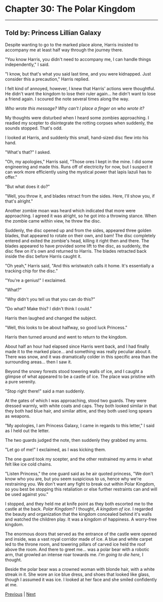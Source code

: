 # Chapter 30: The Polar Kingdom
---

## Told by: Princess Lillian Galaxy

Despite wanting to go to the marked place alone, Harris insisted to accompany me at least half way through the journey there.

"You know Harris, you didn't need to accompany me, I can handle things independently," I said.

"I know, but that's what you said last time, and you were kidnapped. Just consider this a precaution," Harris replied.

I felt kind of annoyed, however, I knew that Harris' actions were thoughtful. He didn't want the kingdom to lose their ruler again... he didn't want to lose a friend again. I scoured the note several times along the way.

*Who wrote this message? Why can't I place a finger on who wrote it?*

My thoughts were disturbed when I heard some zombies approaching. I readied my scepter to disintegrate the rotting corpses when suddenly, the sounds stopped. That's odd.

I looked at Harris, and suddenly this small, hand-sized disc flew into his hand.

"What's that?" I asked.

"Oh, my apologies," Harris said, "Those ores I kept in the mine. I did some engineering and made this. Runs off of electricity for now, but I suspect it can work more efficiently using the mystical power that lapis lazuli has to offer."

"But what does it do?"

"Well, you throw it, and blades retract from the sides. Here, I'll show you, if that's alright."

Another zombie moan was heard which indicated that more were approaching. I agreed it was alright, so he got into a throwing stance. When the zombie came within view, he threw the disc.

Suddenly, the disc opened up and from the sides, appeared three golden blades, that appeared to rotate on their own, and bam! The disc completely entered and exited the zombie's head, killing it right then and there. The blades appeared to have provided some lift to the disc, as suddenly, the disc flew on it's own and returned to Harris. The blades retracted back inside the disc before Harris caught it.

"Oh yeah," Harris said, "And this wristwatch calls it home. It's essentially a tracking chip for the disc."

"You're a genius!" I exclaimed.

"What?"

"Why didn't you tell us that you can do this?"

"Do what? Make this? I didn't think I could."

Harris then laughed and changed the subject.

"Well, this looks to be about halfway, so good luck Princess."

Harris then turned around and went to return to the kingdom.

About half an hour had elapsed since Harris went back, and I had finally made it to the marked place... and something was really peculiar about it. There was snow, and it was dramatically colder in this specific area than the surrounding areas... then I saw it.

Beyond the snowy forests stood towering walls of ice, and I caught a glimpse of what appeared to be a castle of ice. The place was pristine with a pure serenity.

"Stop right there!" said a man suddenly.

At the gates of which I was approaching, stood two guards. They were dressed warmly, with white coats and caps. They both looked similar in that they both had blue hair, and similar attire, and they both used long spears as weapons.

"My apologies, I am Princess Galaxy, I came in regards to this letter," I said as I held out the letter.

The two guards judged the note, then suddenly they grabbed my arms.

"Let go of me!" I exclaimed, as I was kicking them.

The one guard took my scepter, and the other restrained my arms in what felt like ice cold chains.

"Listen Princess," the one guard said as he air quoted princess, "We don't know who you are, but you seem suspicious to us, hence why we're restraining you. We don't want any fight to break out within Polar Kingdom, so you best be stopping this retaliation or else further restraints can and will be used against you."

I stopped, and they held me at knife point as they both escorted me to the castle at the back. *Polar Kingdom?* I thought, *A kingdom of ice.* I regarded the beauty and organization that the kingdom concealed behind it's walls and watched the children play. It was a kingdom of happiness. A worry-free kingdom.

The enormous doors that served as the entrance of the castle were opened and inside, was a vast royal corridor made of ice. A blue and white carpet led to the throne room, and towering pillars of carved ice held the roof above the room. And there to greet me... was a polar bear with a robotic arm, that growled an intense roar towards me. *I'm going to die here,* I thought.

Beside the polar bear was a crowned woman with blonde hair, with a white streak in it. She wore an ice blue dress, and shoes that looked like glass, though I assumed it was ice. I looked at her face and she smiled confidently at me.



[Previous](https://lemurkolachnik.github.io/Legend-of-Lemur/pages/book_1_chapters/29) | [Next](https://lemurkolachnik.github.io/Legend-of-Lemur/pages/book_1_chapters/31)

